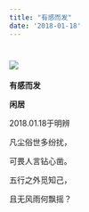 ```yaml
---
title: "有感而发"
date: '2018-01-18'
---
```

  #  ![](/images/heshui.jpg)
  
  **有感而发**
  
  **闲居**

 
2018.01.18于明辨

凡尘俗世多纷扰，

可畏人言钻心凿。

五行之外觅知己， 

且无风雨何飘摇？ 

